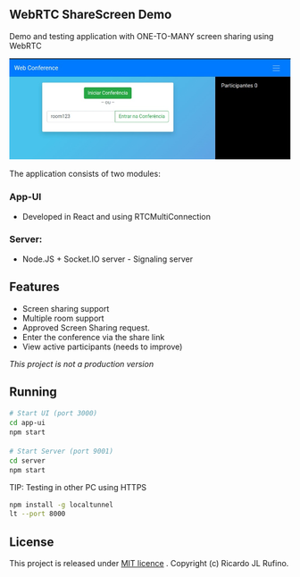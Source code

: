  ## WebRTC ShareScreen Demo

Demo and testing application with ONE-TO-MANY screen sharing using WebRTC

![print1](docs/print1.png)

The application consists of two modules:

### App-UI

- Developed in React and using RTCMultiConnection

### Server:

- Node.JS + Socket.IO server - Signaling server 


## Features 

 - Screen sharing support
 - Multiple room support
 - Approved Screen Sharing request.
 - Enter the conference via the share link
 - View active participants (needs to improve)

*This project is not a production version*

## Running 

```bash
# Start UI (port 3000)
cd app-ui
npm start

# Start Server (port 9001)
cd server 
npm start
```

TIP: Testing in other PC using HTTPS

```bash
npm install -g localtunnel
lt --port 8000
```



## License

This project is released under [MIT licence](https://github.com/muaz-khan/RTCMultiConnection/blob/master/LICENSE.md) . Copyright (c) Ricardo JL Rufino.